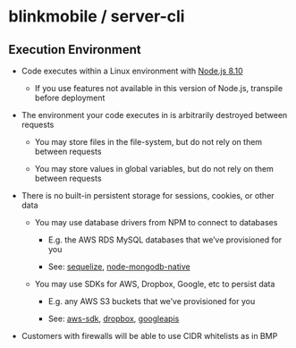 # blinkmobile / server-cli


## Execution Environment

-   Code executes within a Linux environment with [Node.js 8.10](https://nodejs.org/dist/latest-v8.x/docs/api/)

    -   If you use features not available in this version of Node.js, transpile before deployment


-   The environment your code executes in is arbitrarily destroyed between requests

    -   You may store files in the file-system, but do not rely on them between requests

    -   You may store values in global variables, but do not rely on them between requests


-   There is no built-in persistent storage for sessions, cookies, or other data

    -   You may use database drivers from NPM to connect to databases

        -   E.g. the AWS RDS MySQL databases that we’ve provisioned for you

        -   See: [sequelize](https://github.com/sequelize/sequelize), [node-mongodb-native](https://github.com/mongodb/node-mongodb-native)

    -   You may use SDKs for AWS, Dropbox, Google, etc to persist data

        -   E.g. any AWS S3 buckets that we’ve provisioned for you

        -   See: [aws-sdk](https://github.com/aws/aws-sdk-js), [dropbox](https://github.com/dropbox/dropbox-sdk-js/), [googleapis](https://github.com/google/google-api-nodejs-client)

-   Customers with firewalls will be able to use CIDR whitelists as in BMP
